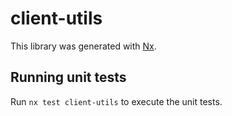 # client-utils

This library was generated with [Nx](https://nx.dev).

## Running unit tests

Run `nx test client-utils` to execute the unit tests.
